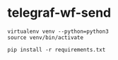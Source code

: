 # telegraf-wf-send

```
virtualenv venv --python=python3
source venv/bin/activate

pip install -r requirements.txt
```
